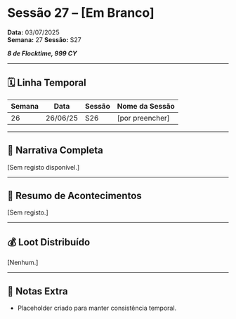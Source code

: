 # Sessão 27 – [Em Branco]  
**Data:** 03/07/2025  
**Semana:** 27 
**Sessão:** S27 

***8 de Flocktime, 999 CY***

---
## 🗓 Linha Temporal
| Semana | Data      | Sessão | Nome da Sessão |
|--------|-----------|--------|----------------|
| 26     | 26/06/25  | S26    | [por preencher] |

---

## 📖 Narrativa Completa
[Sem registo disponível.]

---

## 🎲 Resumo de Acontecimentos
[Sem registo.]

---

## 💰 Loot Distribuído
[Nenhum.]

---

## 🧾 Notas Extra
- Placeholder criado para manter consistência temporal.
